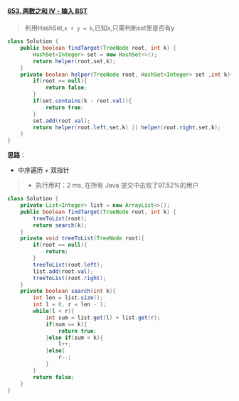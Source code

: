 #### [653. 两数之和 IV - 输入 BST](https://leetcode-cn.com/problems/two-sum-iv-input-is-a-bst/)

> 利用HashSet,`x + y = k`,已知x,只需判断set里是否有y

```java
class Solution {
    public boolean findTarget(TreeNode root, int k) {
        HashSet<Integer> set = new HashSet<>();
        return helper(root,set,k);
    }
    private boolean helper(TreeNode root, HashSet<Integer> set ,int k){
        if(root == null){
            return false;
        }
        if(set.contains(k - root.val)){
            return true;
        }
        set.add(root.val);
        return helper(root.left,set,k) || helper(root.right,set,k);
    }
}
```

**思路**：

- 中序遍历 + 双指针

> - 执行用时：2 ms, 在所有 Java 提交中击败了97.52%的用户

```java
class Solution {
    private List<Integer> list = new ArrayList<>();
    public boolean findTarget(TreeNode root, int k) {
        treeToList(root);
        return search(k);
    }
    private void treeToList(TreeNode root){
        if(root == null){
            return;
        }
        treeToList(root.left);
        list.add(root.val);
        treeToList(root.right);
    }
    private boolean search(int k){
        int len = list.size();
        int l = 0, r = len - 1;
        while(l < r){
            int sum = list.get(l) + list.get(r);
            if(sum == k){
                return true;
            }else if(sum < k){
                l++;
            }else{
                r--;
            }
        }
        return false;
    }
}
```


